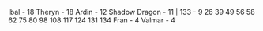 Ibal - 18
Theryn - 18
Ardin - 12
Shadow Dragon - 11 | 133 - 9 26 39 49 56 58 62 75 80 98 108 117 124 131 134
Fran - 4
Valmar - 4
